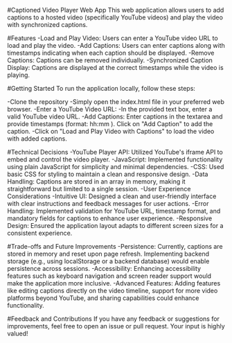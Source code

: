 #Captioned Video Player Web App
This web application allows users to add captions to a hosted video (specifically YouTube videos) and play the video with synchronized captions.

#Features
-Load and Play Video: Users can enter a YouTube video URL to load and play the video.
-Add Captions: Users can enter captions along with timestamps indicating when each caption should be displayed.
-Remove Captions: Captions can be removed individually.
-Synchronized Caption Display: Captions are displayed at the correct timestamps while the video is playing.

#Getting Started
To run the application locally, follow these steps:

-Clone the repository
-Simply open the index.html file in your preferred web browser.
-Enter a YouTube Video URL:
-In the provided text box, enter a valid YouTube video URL.
-Add Captions:
  Enter captions in the textarea and provide timestamps (format: hh:mm
  ).
  Click on "Add Caption" to add the caption.
-Click on "Load and Play Video with Captions" to load the video with added captions.

#Technical Decisions
-YouTube Player API: Utilized YouTube's iframe API to embed and control the video player.
-JavaScript: Implemented functionality using plain JavaScript for simplicity and minimal dependencies.
-CSS: Used basic CSS for styling to maintain a clean and responsive design.
-Data Handling: Captions are stored in an array in memory, making it straightforward but limited to a single session.
-User Experience Considerations
-Intuitive UI: Designed a clean and user-friendly interface with clear instructions and feedback messages for user actions.
-Error Handling: Implemented validation for YouTube URL, timestamp format, and mandatory fields for captions to enhance user experience.
-Responsive Design: Ensured the application layout adapts to different screen sizes for a consistent experience.

#Trade-offs and Future Improvements
-Persistence: Currently, captions are stored in memory and reset upon page refresh. Implementing backend storage (e.g., using localStorage or a backend database) would enable persistence across sessions.
-Accessibility: Enhancing accessibility features such as keyboard navigation and screen reader support would make the application more inclusive.
-Advanced Features: Adding features like editing captions directly on the video timeline, support for more video platforms beyond YouTube, and sharing capabilities could enhance functionality.

#Feedback and Contributions
If you have any feedback or suggestions for improvements, feel free to open an issue or pull request. Your input is highly valued!
